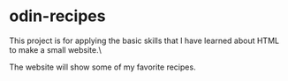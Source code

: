 # odin-recipes
This project is for applying the basic skills that I have learned about HTML to make a small website.\

The website will show some of my favorite recipes.

